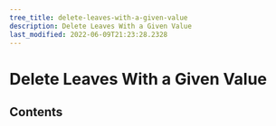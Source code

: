```yaml
---
tree_title: delete-leaves-with-a-given-value
description: Delete Leaves With a Given Value
last_modified: 2022-06-09T21:23:28.2328
---
```


# Delete Leaves With a Given Value

## Contents
